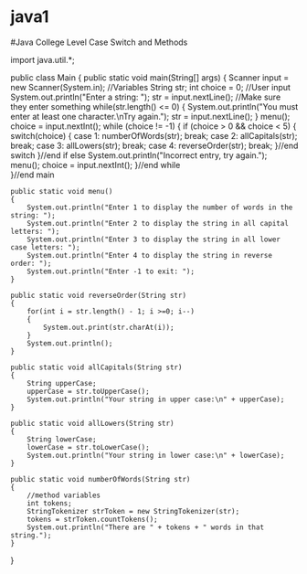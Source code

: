 # java1
#Java College Level Case Switch and Methods

import java.util.*;

public class Main 
{
	public static void main(String[] args) 
	{
		Scanner input = new Scanner(System.in);
		//Variables
		String str;
		int choice = 0;
		//User input
		System.out.println("Enter a string: ");
		str = input.nextLine();
		//Make sure they enter something
		while(str.length() <= 0)
		{
			System.out.println("You must enter at least one character.\nTry again.");
			str = input.nextLine();
		}
		menu();
		choice = input.nextInt();
		while (choice != -1)
		{
			if (choice > 0 && choice < 5)
			{
				switch(choice)
				{
				case 1:
					numberOfWords(str);
					break;
				case 2:
					allCapitals(str);
					break;
				case 3:
					allLowers(str);
					break;
				case 4:
					reverseOrder(str);
					break;
				}//end switch
			}//end if
			else
				System.out.println("Incorrect entry, try again.");
			menu();
			choice = input.nextInt();
		}//end while		
	}//end main
		
	public static void menu()
	{
		System.out.println("Enter 1 to display the number of words in the string: ");
		System.out.println("Enter 2 to display the string in all capital letters: ");
		System.out.println("Enter 3 to display the string in all lower case letters: ");
		System.out.println("Enter 4 to display the string in reverse order: ");
		System.out.println("Enter -1 to exit: ");
	}
	
	public static void reverseOrder(String str)
	{
		for(int i = str.length() - 1; i >=0; i--)
		{
			System.out.print(str.charAt(i));
		}
		System.out.println();
	}
  
	public static void allCapitals(String str)
	{
		String upperCase;
		upperCase = str.toUpperCase();
		System.out.println("Your string in upper case:\n" + upperCase);		
	}
  
	public static void allLowers(String str)
	{
		String lowerCase;
		lowerCase = str.toLowerCase();
		System.out.println("Your string in lower case:\n" + lowerCase);
	}
  
	public static void numberOfWords(String str)
	{
		//method variables
		int tokens;		
		StringTokenizer strToken = new StringTokenizer(str);
		tokens = strToken.countTokens();
		System.out.println("There are " + tokens + " words in that string.");	
	}
}
